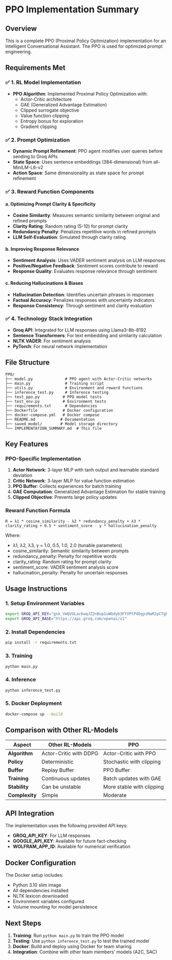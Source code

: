 # PPO Implementation Summary

## Overview
This is a complete PPO (Proximal Policy Optimization) implementation for an Intelligent Conversational Assistant. The PPO is used for optimized prompt engineering.

## Requirements Met

### ✅ 1. RL Model Implementation
- **PPO Algorithm**: Implemented Proximal Policy Optimization with:
  - Actor-Critic architecture
  - GAE (Generalized Advantage Estimation)
  - Clipped surrogate objective
  - Value function clipping
  - Entropy bonus for exploration
  - Gradient clipping

### ✅ 2. Prompt Optimization
- **Dynamic Prompt Refinement**: PPO agent modifies user queries before sending to Groq APIs
- **State Space**: Uses sentence embeddings (384-dimensional) from all-MiniLM-L6-v2
- **Action Space**: Same dimensionality as state space for prompt refinement

### ✅ 3. Reward Function Components

#### a. Optimizing Prompt Clarity & Specificity
- **Cosine Similarity**: Measures semantic similarity between original and refined prompts
- **Clarity Rating**: Random rating (5-10) for prompt clarity
- **Redundancy Penalty**: Penalizes repetitive words in refined prompts
- **LLM Self-Evaluation**: Simulated through clarity rating

#### b. Improving Response Relevance
- **Sentiment Analysis**: Uses VADER sentiment analysis on LLM responses
- **Positive/Negative Feedback**: Sentiment scores contribute to reward
- **Response Quality**: Evaluates response relevance through sentiment

#### c. Reducing Hallucinations & Biases
- **Hallucination Detection**: Identifies uncertain phrases in responses
- **Factual Accuracy**: Penalizes responses with uncertainty indicators
- **Response Consistency**: Through sentiment and clarity evaluation

### ✅ 4. Technology Stack Integration
- **Groq API**: Integrated for LLM responses using Llama3-8b-8192
- **Sentence Transformers**: For text embedding and similarity calculation
- **NLTK VADER**: For sentiment analysis
- **PyTorch**: For neural network implementation

## File Structure

```
PPO/
├── model.py              # PPO agent with Actor-Critic networks
├── main.py               # Training script
├── utils.py              # Environment and reward functions
├── inference_test.py     # Inference testing
├── test_ppo.py          # PPO model tests
├── test_env.py          # Environment tests
├── requirements.txt      # Dependencies
├── Dockerfile           # Docker configuration
├── docker-compose.yml   # Docker compose
├── README.md           # Documentation
├── saved_model/        # Model storage directory
└── IMPLEMENTATION_SUMMARY.md  # This file
```

## Key Features

### PPO-Specific Implementation
1. **Actor Network**: 3-layer MLP with tanh output and learnable standard deviation
2. **Critic Network**: 3-layer MLP for value function estimation
3. **PPO Buffer**: Collects experiences for batch training
4. **GAE Computation**: Generalized Advantage Estimation for stable training
5. **Clipped Objective**: Prevents large policy updates

### Reward Function Formula
```
R = λ1 * cosine_similarity - λ2 * redundancy_penalty + λ3 * clarity_rating + 0.5 * sentiment_score - γ * hallucination_penalty
```

Where:
- λ1, λ2, λ3, γ = 1.0, 0.5, 1.0, 2.0 (tunable parameters)
- cosine_similarity: Semantic similarity between prompts
- redundancy_penalty: Penalty for repetitive words
- clarity_rating: Random rating for prompt clarity
- sentiment_score: VADER sentiment analysis score
- hallucination_penalty: Penalty for uncertain responses

## Usage Instructions

### 1. Setup Environment Variables
```bash
export GROQ_API_KEY="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"
export GROQ_API_BASE="https://api.groq.com/openai/v1"
```

### 2. Install Dependencies
```bash
pip install -r requirements.txt
```

### 3. Training
```bash
python main.py
```

### 4. Inference
```bash
python inference_test.py
```

### 5. Docker Deployment
```bash
docker-compose up --build
```

## Comparison with Other RL-Models

| Aspect | Other RL-Models | PPO |
|--------|------|-----|
| **Algorithm** | Actor-Critic with DDPG | Actor-Critic with PPO |
| **Policy** | Deterministic | Stochastic with clipping |
| **Buffer** | Replay Buffer | PPO Buffer |
| **Training** | Continuous updates | Batch updates with GAE |
| **Stability** | Can be unstable | More stable with clipping |
| **Complexity** | Simple | Moderate |

## API Integration

The implementation uses the following provided API keys:
- **GROQ_API_KEY**: For LLM responses
- **GOOGLE_API_KEY**: Available for future fact-checking
- **WOLFRAM_APP_ID**: Available for numerical verification

## Docker Configuration

The Docker setup includes:
- Python 3.10 slim image
- All dependencies installed
- NLTK lexicon downloaded
- Environment variables configured
- Volume mounting for model persistence

## Next Steps

1. **Training**: Run `python main.py` to train the PPO model
2. **Testing**: Use `python inference_test.py` to test the trained model
3. **Docker**: Build and deploy using Docker for team sharing
4. **Integration**: Combine with other team members' models (A2C, SAC)